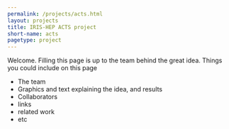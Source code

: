 ```yaml
---
permalink: /projects/acts.html
layout: projects
title: IRIS-HEP ACTS project
short-name: acts
pagetype: project
---
```


Welcome. Filling this page is up to the team behind the great idea. Things you could include on this page
  * The team
  * Graphics and text explaining the idea, and results
  * Collaborators
  * links
  * related work 
  * etc
